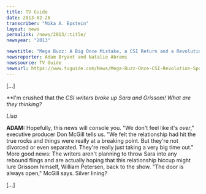 ```yaml
---
title: TV Guide
date: 2013-02-26
transcriber: "Mika A. Epstein"
layout: news
permalink: /news/2013/:title/
newsyear: "2013"

newstitle: "Mega Buzz: A Big Once Mistake, a CSI Return and a Revolution 'Power' Grab  "
newsreporter: Adam Bryant and Natalie Abrams
newssource: TV Guide
newsurl: https://www.tvguide.com/News/Mega-Buzz-Once-CSI-Revolution-Spoilers-1061957.aspx
---
```


[...]

**I'm crushed that the *CSI *writers broke up Sara and Grissom! What are they thinking?**

*Lisa*

**ADAM:** Hopefully, this news will console you. "We don't feel like it's *over*," executive producer Don McGill tells us. "We felt the relationship had hit the true rocks and things were really at a breaking point. But they're not divorced or even separated. They're really just taking a very big time out." More good news: The writers aren't planning to throw Sara into any rebound flings and are actually hoping that this relationship hiccup might lure Grissom himself, William Petersen, back to the show. "The door is always open," McGill says. Silver lining?

[...]
